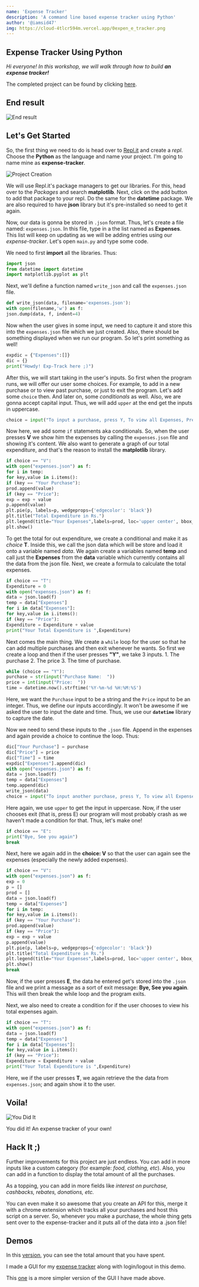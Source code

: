 ```yaml
---
name: 'Expense Tracker'
description: 'A command line based expense tracker using Python'
author: '@iamsid47'
img: https://cloud-4tlcr594m.vercel.app/0expen_e_tracker.png
---
```


## Expense Tracker Using Python

*Hi everyone! In this workshop, we will walk through how to build ***an expense tracker!**** 

The completed project can be found by clicking [here](https://repl.it/@iamsid47/expense-tracker-main).

## End result

![End result](https://cloud-nrw7488qg.vercel.app/0screenshot_2020-12-29_215630.png)

## Let's Get Started

So, the first thing we need to do is head over to [Repl.it](https://repl.it) and create a *repl*. Choose the **Python** as the language and name your project. I'm going to name mine as **expense-tracker**.

![Project Creation](https://cloud-giasrdstj.vercel.app/4expense-tracker.png)

We will use Repl.it's package managers to get our libraries. For this, head over to the *Packages* and search **matplotlib**. Next, click on the add button to add that package to your repl. Do the same for the **datetime** package. We are also required to have **json** library but it's pre-installed so need to get it again.

Now, our data is gonna be stored in `.json` format. Thus, let's create a file named: `expenses.json`. In this file, type in a the list named as **Expenses**. This list will keep on updating as we will be adding entries using our *expense-tracker*. Let's open `main.py` and type some code.

We need to first **import** all the libraries. Thus:

```python
import json
from datetime import datetime
import matplotlib.pyplot as plt
```

Next, we'll define a function named `write_json` and call the `expenses.json` file.

```python
def write_json(data, filename='expenses.json'): 
with open(filename,'w') as f: 
json.dump(data, f, indent=4) 
```

Now when the user gives in some input, we need to capture it and store this into the `expenses.json` file which we just created. Also, there should be something displayed when we run our program. So let's print something as well!

```python
expdic = {"Expenses":[]}
dic = {}
print("Howdy! Exp-Track here ;)")
```

After this, we will start taking in the user's inputs. So first when the program runs, we will offer our user some choices. For example, to add in a new purchase or to view past purchase, or just to exit the program.
Let's add some `choice` then. And later on, some *conditionals* as well. Also, we are gonna accept capital input. Thus, we will add `upper` at the end get the inputs in uppercase.

```python
choice = input("To input a purchase, press Y, To view all Expenses, Press V, else press E to exit: ").upper()
```
Now here, we add some `if` statements aka conditionals. So, when the user presses **V** we show him the expenses by calling the `expenses.json` file and showing it's content. We also want to generate a graph of our total expenditure, and that's the reason to install the **matplotlib** library. 

```python
if choice == "V":
with open("expenses.json") as f:
for i in temp:
for key,value in i.items():
if (key == "Your Purchase"):
prod.append(value)
if (key == "Price"):
exp = exp + value
p.append(value)
plt.pie(p, labels=p, wedgeprops={'edgecolor': 'black'})
plt.title("Total Expenditure in Rs.")
plt.legend(title="Your Expenses",labels=prod, loc='upper center', bbox_to_anchor=(0.5, 0.05),fancybox=True, shadow=True, ncol=5)
plt.show()
```

To get the total for out expenditure, we create a conditional and make it as *choice* **T**. Inside this, we call the json data which will be store and load it onto a variable named *data*. We again create a variables named **temp** and call just the **Expenses** from the **data** variable which currently contains all the data from the json file. Next, we create a formula to calculate the total expenses.

```python
if choice == "T":
Expenditure = 0
with open("expenses.json") as f:
data = json.load(f)
temp = data["Expenses"]
for i in data["Expenses"]:
for key,value in i.items():
if (key == "Price"):
Expenditure = Expenditure + value
print("Your Total Expenditure is ",Expenditure)
```

Next comes the main thing. We create a `while` loop for the user so that he can add multiple purchases and then exit whenever he wants. So first we create a loop and then if the user presses **"Y"**, we take 3 inputs.
    1. The purchase
    2. The price
    3. The time of purchase.

```python
while (choice == "Y"):
purchase = str(input("Purchase Name:  "))
price = int(input("Price:  "))
time = datetime.now().strftime('%Y-%m-%d %H:%M:%S')
```

Here, we want the `Purchase` input to be a string and the `Price` input to be an integer. Thus, we define our inputs accordingly. It won't be awesome if we asked the user to input the date and time. Thus, we use our **`datetime`** library to capture the date.

Now we need to send these inputs to the `.json` file. Append in the expenses and again provide a choice to continue the loop. Thus:

```python
dic["Your Purchase"] = purchase
dic["Price"] = price
dic["Time"] = time
expdic["Expenses"].append(dic)
with open("expenses.json") as f:
data = json.load(f)
temp = data["Expenses"]
temp.append(dic)
write_json(data)
choice = input("To input another purchase, press Y, To view all Expenses, Press V, To check total Expenditure, press T, else press E to exit: ").upper()
```

Here again, we use `upper` to get the input in uppercase. Now, if the user chooses exit (that is, press E) our program will most probably crash as we haven't made a condition for that. Thus, let's make one!

```python
if choice == "E":
print("Bye, See you again")
break
```
Next, here we again add in the **choice: V** so that the user can again see the expenses (especially the newly added expenses).

```python
if choice == "V":
with open("expenses.json") as f:
exp = 0
p = []
prod = []
data = json.load(f)
temp = data["Expenses"]
for i in temp:
for key,value in i.items():
if (key == "Your Purchase"):
prod.append(value)
if (key == "Price"):
exp = exp + value
p.append(value)
plt.pie(p, labels=p, wedgeprops={'edgecolor': 'black'})
plt.title("Total Expenditure in Rs.")
plt.legend(title="Your Expenses",labels=prod, loc='upper center', bbox_to_anchor=(0.5, 0.05),fancybox=True, shadow=True, ncol=5)
plt.show()
break
```

Now, if the user presses **E**, the data he entered get's stored into the `.json` file and we print a message as a sort of exit message: **Bye, See you again**. This will then break the while loop and the program exits.

Next, we also need to create a condition for if the user chooses to view his total expenses again.

```python
if choice == "T":
with open("expenses.json") as f:
data = json.load(f)
temp = data["Expenses"]
for i in data["Expenses"]:
for key,value in i.items():
if (key == "Price"):
Expenditure = Expenditure + value
print("Your Total Expenditure is ",Expenditure)
```

Here, we if the user presses **T**, we again retrieve the the data from `expenses.json`; and again show it to the user.

## Voila!

![You Did It](https://media.giphy.com/media/3otPoS81loriI9sO8o/giphy.gif)

You did it! An expense tracker of your own!

## Hack It ;)

Further improvements for this project are just endless. You can add in more inputs like a custom category (for example: *food, clothing, etc*). Also, you can add in a function to display the total amount of all the purchases.

As a topping, you can add in more fields like *interest on purchase, cashbacks, rebates, donations, etc.*

You can even make it so awesome that you create an API for this, merge it with a chrome extension which tracks all your purchases and host this script on a server. So, whenever you make a purchase, the whole thing gets sent over to the expense-tracker and it puts all of the data into a .json file!

## Demos

In this [version](https://repl.it/@iamsid47/exp-track-demo1), you can see the total amount that you have spent.

I made a GUI for my [expense tracker](https://repl.it/@iamsid47/exp-track-demo2) along with login/logout in this demo.

This [one](https://repl.it/@iamsid47/exp-track-demo3#main.py) is a more simpler version of the GUI I have made above.
